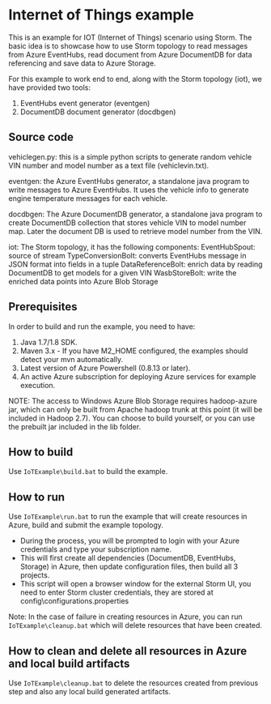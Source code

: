 # Internet of Things example
This is an example for IOT (Internet of Things) scenario using Storm. The basic idea is to showcase how to use Storm topology to read messages from Azure EventHubs, read document from Azure DocumentDB for data referencing and save data to Azure Storage.

For this example to work end to end, along with the Storm topology (iot), we have provided two tools:
1) EventHubs event generator (eventgen) 
2) DocumentDB document generator (docdbgen)

## Source code
vehiclegen.py: this is a simple python scripts to generate random vehicle VIN number and model number as a text file (vehiclevin.txt).

eventgen: the Azure EventHubs generator, a standalone java program to write messages to Azure EventHubs. It uses the vehicle info to generate engine temperature messages for each vehicle.

docdbgen: The Azure DocumentDB generator, a standalone java program to create DocumentDB collection that stores vehicle VIN to model number map. Later the document DB is used to retrieve model number from the VIN.

iot: The Storm topology, it has the following components:
EventHubSpout: source of stream
TypeConversionBolt: converts EventHubs message in JSON format into fields in a tuple
DataReferenceBolt: enrich data by reading DocumentDB to get models for a given VIN
WasbStoreBolt: write the enriched data points into Azure Blob Storage

## Prerequisites
In order to build and run the example, you need to have:
1. Java 1.7/1.8 SDK.
2. Maven 3.x - If you have M2_HOME configured, the examples should detect your mvn automatically.
3. Latest version of Azure Powershell (0.8.13 or later).
4. An active Azure subscription for deploying Azure services for example execution.

NOTE: The access to Windows Azure Blob Storage requires hadoop-azure jar, which can only be built from Apache hadoop trunk at this point (it will be included in Hadoop 2.7). You can choose to build yourself, or you can use the prebuilt jar included in the lib folder.

## How to build
Use ```IoTExample\build.bat``` to build the example.

## How to run
Use ```IoTExample\run.bat``` to run the example that will create resources in Azure, build and submit the example topology.

* During the process, you will be prompted to login with your Azure credentials and type your subscription name.
* This will first create all dependencies (DocumentDB, EventHubs, Storage) in Azure, then update configuration files, then build all 3 projects.
* This script will open a browser window for the external Storm UI, you need to enter Storm cluster credentials, they are stored at config\configurations.properties

Note: In the case of failure in creating resources in Azure, you can run ```IoTExample\cleanup.bat``` which will delete resources that have been created.

## How to clean and delete all resources in Azure and local build artifacts ###
Use ```IoTExample\cleanup.bat``` to delete the resources created from previous step and also any local build generated artifacts.